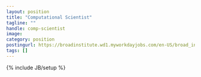 ```yaml
---
layout: position
title: "Computational Scientist"
tagline: ""
handle: comp-scientist
image: 
category: position
postingurl: https://broadinstitute.wd1.myworkdayjobs.com/en-US/broad_institute/job/Cambridge-MA/Computational-Biologist---Getz-Lab_2855-1
tags: []
---
```

{% include JB/setup %}
